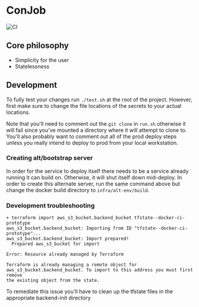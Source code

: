 # ConJob
![CI](https://github.com/ScottG489/conjob/workflows/CI/badge.svg)

## Core philosophy

- Simplicity for the user
- Statelessness

## Development
To fully test your changes run `./test.sh` at the root of the project. However, first make sure to change the file locations of the secrets to your actual locations.

Note that you'll need to comment out the `git clone` in `run.sh` otherwise it will fail since you've mounted a directory where it will attempt to clone to. You'll also probably want to comment out all of the prod deploy steps unless you really intend to deploy to prod from your local workstation.

### Creating alt/bootstrap server
In order for the service to deploy itself there needs to be a service already running it can build on.
Otherwise, it will shut itself down mid-deploy. In order to create this alternate server, run the same command
above but change the docker build directory to `infra/alt-env/build`.

### Development troubleshooting
```
+ terraform import aws_s3_bucket.backend_bucket tfstate--docker-ci-prototype
aws_s3_bucket.backend_bucket: Importing from ID "tfstate--docker-ci-prototype"...
aws_s3_bucket.backend_bucket: Import prepared!
  Prepared aws_s3_bucket for import

Error: Resource already managed by Terraform

Terraform is already managing a remote object for
aws_s3_bucket.backend_bucket. To import to this address you must first remove
the existing object from the state.
```

To remediate this issue you'll have to clean up the tfstate files in the appropriate backend-init directory
